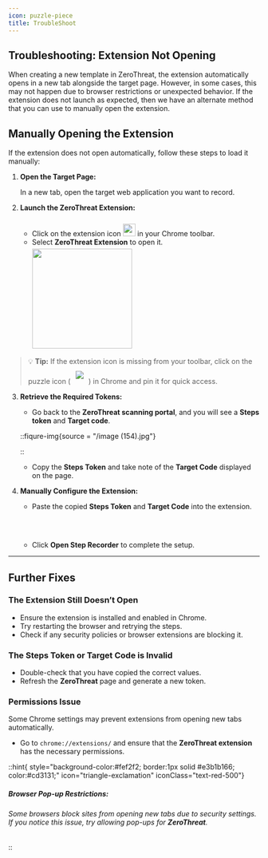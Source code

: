 ```yaml
---
icon: puzzle-piece
title: TroubleShoot
---
```


## Troubleshooting: Extension Not Opening

When creating a new template in ZeroThreat, the extension automatically opens in a new tab alongside the target page. However, in some cases, this may not happen due to browser restrictions or unexpected behavior. If the extension does not launch as expected, then we have an alternate method that you can use to manually open the extension.

## Manually Opening the Extension

If the extension does not open automatically, follow these steps to load it manually:

1. **Open the Target Page:**

   In a new tab, open the target web application you want to record.

2. **Launch the ZeroThreat Extension:**

   - Click on the extension icon <img src="/image (157).png" width="25px" style="display:inline; margin-top:10px; margin-bottom:0px; translate: var(--tw-translate-x) -5px;"/> in your Chrome toolbar.
   - Select **ZeroThreat Extension** to open it. <img src="/image (156).png" width="200px" style="display:inline; margin-top:5px; margin-bottom:0px; translate: var(--tw-translate-x) -5px;" />

> 💡 **Tip:** If the extension icon is missing from your toolbar, click on the puzzle icon (<img src="/extension_icon.svg" style="display:inline; margin:10px" />) in Chrome and pin it for quick access.

3. **Retrieve the Required Tokens:**

   - Go back to the **ZeroThreat scanning portal**, and you will see a **Steps token** and **Target code**. 
   
   ::fiqure-img{source = "/image (154).jpg"}

   ::
  

   - Copy the **Steps Token** and take note of the **Target Code** displayed on the page.

4. **Manually Configure the Extension:**

   - Paste the copied **Steps Token** and **Target Code** into the extension.

   <!-- ::fiqure-img{source="/image (155).png"}
   :: -->
    <img src="/image (155).png" alt="" style="display:block; margin:30px auto;">

   - Click **Open Step Recorder** to complete the setup.

---

## Further Fixes

### The Extension Still Doesn’t Open

- Ensure the extension is installed and enabled in Chrome.
- Try restarting the browser and retrying the steps.
- Check if any security policies or browser extensions are blocking it.

### The Steps Token or Target Code is Invalid

- Double-check that you have copied the correct values.
- Refresh the **ZeroThreat** page and generate a new token.

### Permissions Issue

Some Chrome settings may prevent extensions from opening new tabs automatically.

- Go to `chrome://extensions/` and ensure that the **ZeroThreat extension** has the necessary permissions.

::hint{ style="background-color:#fef2f2; border:1px solid #e3b1b166; color:#cd3131;" icon="triangle-exclamation" iconClass="text-red-500"}

##### **Browser Pop-up Restrictions:**

###### Some browsers block sites from opening new tabs due to security settings. If you notice this issue, try allowing pop-ups for **ZeroThreat**.

::
